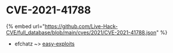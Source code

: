 # CVE-2021-41788
{% embed url="https://github.com/Live-Hack-CVE/full_database/blob/main/cves/2021/CVE-2021-41788.json" %}

* efchatz ~> [easy-exploits](https://www.alice-snow.ru/2021/database/cve-2021-41788/easy-exploits-efchatz)